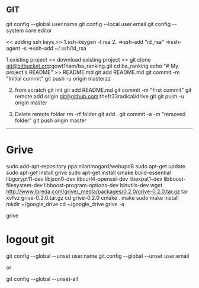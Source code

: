 ## GIT


git config --global user.name <name>
    git config --local user.email <email>
git config --system core.editor <editor>
>>

<<    adding ssh keys    >>
1.ssh-keygen -t rsa 
2.
=>ssh-add "id_rsa"
=>ssh-agent -s
=>ssh-add ~/.ssh/id_rsa


1.existing project << download existing project >> 
git clone git@bitbucket.org:gowt1ham/ba_ranking.git
cd ba_ranking
echo "# My project's README" >> README.md
git add README.md
git commit -m "Initial commit"
git push -u origin masterzz

2. from scratch
git init
git add README.md
git commit -m "first commit"
git remote add origin git@github.com:thefr33radical/drive.git
git push -u origin master

3. Delete remote folder
rm -rf folder
git add .
git commit -a -m "removed folder"
git push origin master
--------------------------------------------------------------------------------------------------
# Grive

sudo add-apt-repository ppa:nilarimogard/webupd8
sudo apt-get update
sudo apt-get install grive
sudo apt-get install cmake build-essential libgcrypt11-dev libjson0-dev libcurl4-openssl-dev libexpat1-dev libboost-filesystem-dev libboost-program-options-dev binutils-dev
wget http://www.lbreda.com/grive/_media/packages/0.2.0/grive-0.2.0.tar.gz
tar xvfvz grive-0.2.0.tar.gz
cd grive-0.2.0
cmake .
make
sudo make install
mkdir ~/google_drive
cd ~/google_drive
grive -a

grive

# logout git

git config --global --unset user.name
git config --global --unset user.email

or 

git config --global --unset-all
